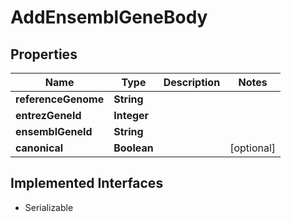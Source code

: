 

# AddEnsemblGeneBody


## Properties

Name | Type | Description | Notes
------------ | ------------- | ------------- | -------------
**referenceGenome** | **String** |  | 
**entrezGeneId** | **Integer** |  | 
**ensemblGeneId** | **String** |  | 
**canonical** | **Boolean** |  |  [optional]


## Implemented Interfaces

* Serializable


